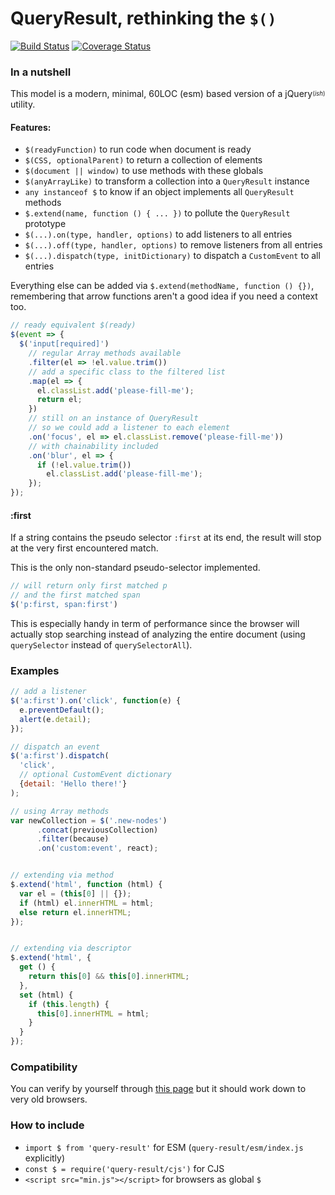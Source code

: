 QueryResult, rethinking the `$()`
=================================

[![Build Status](https://travis-ci.org/WebReflection/query-result.svg?branch=master)](https://travis-ci.org/WebReflection/query-result) [![Coverage Status](https://coveralls.io/repos/github/WebReflection/query-result/badge.svg?branch=master)](https://coveralls.io/github/WebReflection/query-result?branch=master)

### In a nutshell

This model is a modern, minimal, 60LOC (esm) based version of a jQuery<sup><sub>(_ish_)</sub></sup> utility.

#### Features:

  * `$(readyFunction)` to run code when document is ready
  * `$(CSS, optionalParent)` to return a collection of elements
  * `$(document || window)` to use methods with these globals
  * `$(anyArrayLike)` to transform a collection into a `QueryResult` instance
  * `any instanceof $` to know if an object implements all `QueryResult` methods
  * `$.extend(name, function () { ... })` to pollute the `QueryResult` prototype
  * `$(...).on(type, handler, options)` to add listeners to all entries
  * `$(...).off(type, handler, options)` to remove listeners from all entries
  * `$(...).dispatch(type, initDictionary)` to dispatch a `CustomEvent` to all entries

Everything else can be added via `$.extend(methodName, function () {})`,
remembering that arrow functions aren't a good idea if you need a context too.

```js
// ready equivalent $(ready)
$(event => {
  $('input[required]')
    // regular Array methods available
    .filter(el => !el.value.trim())
    // add a specific class to the filtered list
    .map(el => {
      el.classList.add('please-fill-me');
      return el;
    })
    // still on an instance of QueryResult
    // so we could add a listener to each element
    .on('focus', el => el.classList.remove('please-fill-me'))
    // with chainability included
    .on('blur', el => {
      if (!el.value.trim())
        el.classList.add('please-fill-me');
    });
});
```

#### :first
If a string contains the pseudo selector `:first` at its end,
the result will stop at the very first encountered match.

This is the only non-standard pseudo-selector implemented.
```js
// will return only first matched p
// and the first matched span
$('p:first, span:first')
```
This is especially handy in term of performance since 
the browser will actually stop searching instead of analyzing
the entire document (using `querySelector` instead of `querySelectorAll`).

### Examples

```js
// add a listener
$('a:first').on('click', function(e) {
  e.preventDefault();
  alert(e.detail);
});

// dispatch an event
$('a:first').dispatch(
  'click',
  // optional CustomEvent dictionary
  {detail: 'Hello there!'}
);

// using Array methods
var newCollection = $('.new-nodes')
      .concat(previousCollection)
      .filter(because)
      .on('custom:event', react);


// extending via method
$.extend('html', function (html) {
  var el = (this[0] || {});
  if (html) el.innerHTML = html;
  else return el.innerHTML;
});


// extending via descriptor
$.extend('html', {
  get () {
    return this[0] && this[0].innerHTML;
  },
  set (html) {
    if (this.length) {
      this[0].innerHTML = html;
    }
  }
});

```

### Compatibility
You can verify by yourself through [this page](http://webreflection.github.io/query-result/test/) but it should work down to very old browsers.

### How to include

  * `import $ from 'query-result'` for ESM (`query-result/esm/index.js` explicitly)
  * `const $ = require('query-result/cjs')` for CJS
  * `<script src="min.js"></script>` for browsers as global `$`
